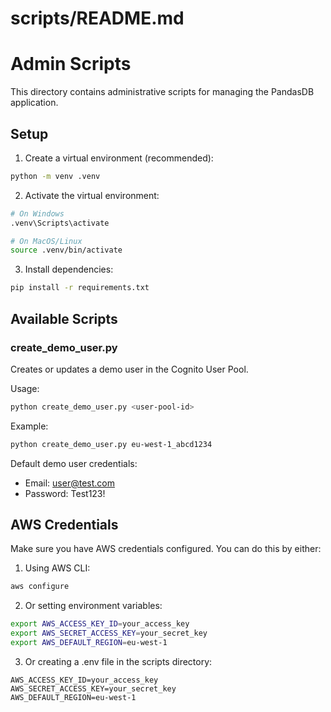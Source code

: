 # scripts/README.md
# Admin Scripts

This directory contains administrative scripts for managing the PandasDB application.

## Setup

1. Create a virtual environment (recommended):
```bash
python -m venv .venv
```

2. Activate the virtual environment:
```bash
# On Windows
.venv\Scripts\activate

# On MacOS/Linux
source .venv/bin/activate
```

3. Install dependencies:
```bash
pip install -r requirements.txt
```

## Available Scripts

### create_demo_user.py

Creates or updates a demo user in the Cognito User Pool.

Usage:
```bash
python create_demo_user.py <user-pool-id>
```

Example:
```bash
python create_demo_user.py eu-west-1_abcd1234
```

Default demo user credentials:
- Email: user@test.com
- Password: Test123!

## AWS Credentials

Make sure you have AWS credentials configured. You can do this by either:

1. Using AWS CLI:
```bash
aws configure
```

2. Or setting environment variables:
```bash
export AWS_ACCESS_KEY_ID=your_access_key
export AWS_SECRET_ACCESS_KEY=your_secret_key
export AWS_DEFAULT_REGION=eu-west-1
```

3. Or creating a .env file in the scripts directory:
```
AWS_ACCESS_KEY_ID=your_access_key
AWS_SECRET_ACCESS_KEY=your_secret_key
AWS_DEFAULT_REGION=eu-west-1
```
